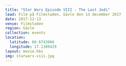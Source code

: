 ```yaml
---
title: "Star Wars Episode VIII - The Last Jedi"
lead: Film på Filmstaden, Gävle den 13 december 2017
date: 2017-12-13
venue: Filmstaden
region: Gävle
collection: events
location:
  latitude: 60.6743966
  longitude: 17.1389429
layout: movie.hbs
img: starwars-viii.jpg
---
```

